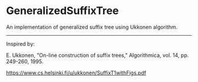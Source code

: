 # GeneralizedSuffixTree
 An implementation of generalized suffix tree using Ukkonen algorithm.
 
 ---
 
 Inspired by:
 
 E. Ukkonen, "On-line construction of suffix trees," Algorithmica, vol. 14, pp. 249-260, 1995.
 
 https://www.cs.helsinki.fi/u/ukkonen/SuffixT1withFigs.pdf

